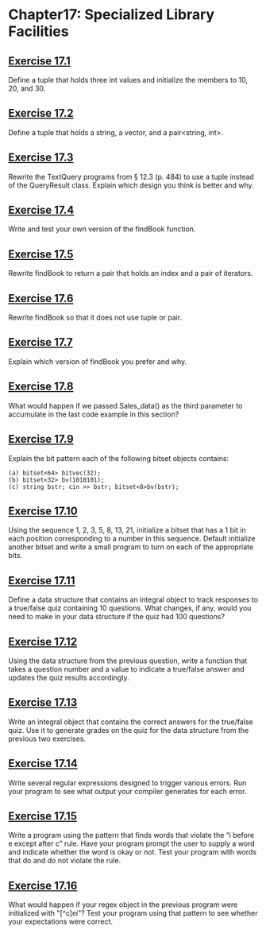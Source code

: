 # Chapter17: Specialized Library Facilities
## [Exercise 17.1](17.01.cpp)
Define a tuple that holds three int values and initialize the members to 10, 20, and 30.
## [Exercise 17.2](17.02.cpp)
Define a tuple that holds a string, a vector<string>, and a pair<string, int>.
## [Exercise 17.3](17.03)
Rewrite the TextQuery programs from § 12.3 (p. 484) to use a tuple instead of the QueryResult class. Explain which design you think is better and why.
## [Exercise 17.4](17.04)
Write and test your own version of the findBook function.
## [Exercise 17.5](17.05)
Rewrite findBook to return a pair that holds an index and a pair of iterators.
## [Exercise 17.6](17.06)
Rewrite findBook so that it does not use tuple or pair.
## [Exercise 17.7](17.07.txt)
Explain which version of findBook you prefer and why.
## [Exercise 17.8](17.08.txt)
What would happen if we passed Sales_data() as the third parameter to accumulate in the last code example in this section?
## [Exercise 17.9](17.09.txt)
Explain the bit pattern each of the following bitset objects contains:
```
(a) bitset<64> bitvec(32);
(b) bitset<32> bv(1010101);
(c) string bstr; cin >> bstr; bitset<8>bv(bstr);
```
## [Exercise 17.10](17.10.cpp)
Using the sequence 1, 2, 3, 5, 8, 13, 21, initialize a bitset that has a 1 bit in each position corresponding to a number in this sequence. Default initialize another bitset and write a small program to turn on each of the appropriate bits.
## [Exercise 17.11](17.11.cpp)
Define a data structure that contains an integral object to track responses to a true/false quiz containing 10 questions. What changes, if any, would you need to make in your data structure if the quiz had 100 questions?
## [Exercise 17.12](17.12.cpp)
Using the data structure from the previous question, write a function that takes a question number and a value to indicate a true/false answer and updates the quiz results accordingly.
## [Exercise 17.13](17.13.cpp)
Write an integral object that contains the correct answers for the true/false quiz. Use it to generate grades on the quiz for the data structure from the previous two exercises.
## [Exercise 17.14](17.14)
Write several regular expressions designed to trigger various errors. Run your program to see what output your compiler generates for each error.
## [Exercise 17.15](17.15.cpp)
Write a program using the pattern that finds words that violate the “i before e except after c” rule. Have your program prompt the user to supply a word and indicate whether the word is okay or not. Test your program with words that do and do not violate the rule.
## [Exercise 17.16](17.16.cpp)
What would happen if your regex object in the previous program were initialized with "[^c]ei"? Test your program using that pattern to see whether your expectations were correct.
